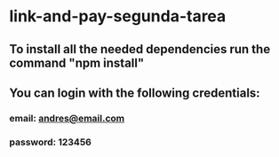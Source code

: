 # link-and-pay-segunda-tarea

## To install all the needed dependencies run the command "npm install"

## You can login with the following credentials:
### email: andres@email.com
### password: 123456